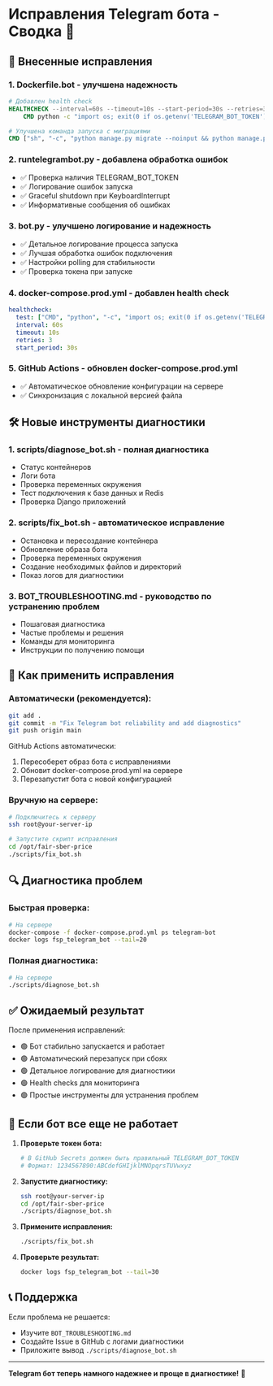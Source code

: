 # Исправления Telegram бота - Сводка 🤖

## 🔧 Внесенные исправления

### 1. **Dockerfile.bot** - улучшена надежность
```dockerfile
# Добавлен health check
HEALTHCHECK --interval=60s --timeout=10s --start-period=30s --retries=3 \
    CMD python -c "import os; exit(0 if os.getenv('TELEGRAM_BOT_TOKEN') else 1)"

# Улучшена команда запуска с миграциями
CMD ["sh", "-c", "python manage.py migrate --noinput && python manage.py runtelegrambot"]
```

### 2. **runtelegrambot.py** - добавлена обработка ошибок
- ✅ Проверка наличия TELEGRAM_BOT_TOKEN
- ✅ Логирование ошибок запуска
- ✅ Graceful shutdown при KeyboardInterrupt
- ✅ Информативные сообщения об ошибках

### 3. **bot.py** - улучшено логирование и надежность
- ✅ Детальное логирование процесса запуска
- ✅ Лучшая обработка ошибок подключения
- ✅ Настройки polling для стабильности
- ✅ Проверка токена при запуске

### 4. **docker-compose.prod.yml** - добавлен health check
```yaml
healthcheck:
  test: ["CMD", "python", "-c", "import os; exit(0 if os.getenv('TELEGRAM_BOT_TOKEN') else 1)"]
  interval: 60s
  timeout: 10s
  retries: 3
  start_period: 30s
```

### 5. **GitHub Actions** - обновлен docker-compose.prod.yml
- ✅ Автоматическое обновление конфигурации на сервере
- ✅ Синхронизация с локальной версией файла

## 🛠️ Новые инструменты диагностики

### 1. **scripts/diagnose_bot.sh** - полная диагностика
- Статус контейнеров
- Логи бота
- Проверка переменных окружения
- Тест подключения к базе данных и Redis
- Проверка Django приложений

### 2. **scripts/fix_bot.sh** - автоматическое исправление
- Остановка и пересоздание контейнера
- Обновление образа бота
- Проверка переменных окружения
- Создание необходимых файлов и директорий
- Показ логов для диагностики

### 3. **BOT_TROUBLESHOOTING.md** - руководство по устранению проблем
- Пошаговая диагностика
- Частые проблемы и решения
- Команды для мониторинга
- Инструкции по получению помощи

## 🚀 Как применить исправления

### Автоматически (рекомендуется):
```bash
git add .
git commit -m "Fix Telegram bot reliability and add diagnostics"
git push origin main
```

GitHub Actions автоматически:
1. Пересоберет образ бота с исправлениями
2. Обновит docker-compose.prod.yml на сервере
3. Перезапустит бота с новой конфигурацией

### Вручную на сервере:
```bash
# Подключитесь к серверу
ssh root@your-server-ip

# Запустите скрипт исправления
cd /opt/fair-sber-price
./scripts/fix_bot.sh
```

## 🔍 Диагностика проблем

### Быстрая проверка:
```bash
# На сервере
docker-compose -f docker-compose.prod.yml ps telegram-bot
docker logs fsp_telegram_bot --tail=20
```

### Полная диагностика:
```bash
# На сервере
./scripts/diagnose_bot.sh
```

## ✅ Ожидаемый результат

После применения исправлений:
- 🟢 Бот стабильно запускается и работает
- 🟢 Автоматический перезапуск при сбоях
- 🟢 Детальное логирование для диагностики
- 🟢 Health checks для мониторинга
- 🟢 Простые инструменты для устранения проблем

## 🔧 Если бот все еще не работает

1. **Проверьте токен бота:**
   ```bash
   # В GitHub Secrets должен быть правильный TELEGRAM_BOT_TOKEN
   # Формат: 1234567890:ABCdefGHIjklMNOpqrsTUVwxyz
   ```

2. **Запустите диагностику:**
   ```bash
   ssh root@your-server-ip
   cd /opt/fair-sber-price
   ./scripts/diagnose_bot.sh
   ```

3. **Примените исправления:**
   ```bash
   ./scripts/fix_bot.sh
   ```

4. **Проверьте результат:**
   ```bash
   docker logs fsp_telegram_bot --tail=30
   ```

## 📞 Поддержка

Если проблема не решается:
- Изучите `BOT_TROUBLESHOOTING.md`
- Создайте Issue в GitHub с логами диагностики
- Приложите вывод `./scripts/diagnose_bot.sh`

---

**Telegram бот теперь намного надежнее и проще в диагностике!** 🎉
